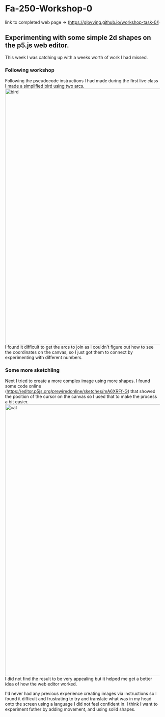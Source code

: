 # Fa-250-Workshop-0
link to completed web page -> (https://glovving.github.io/workshop-task-0/)
## Experimenting with some simple 2d shapes on the p5.js web editor.
This week I was catching up with a weeks worth of work I had missed.

### Following workshop 
Following the pseudocode instructions I had made during the first live class I made a simplified bird using two arcs.
<img width="831" alt="bird" src="https://github.com/user-attachments/assets/0bd63764-5378-41ff-a30e-d6f717e84b75" />
I found it difficult to get the arcs to join as I couldn't figure out how to see the coordinates on the canvas, so I just got them to connect by experimenting with different numbers.

### Some more sketchiing
Next I tried to create a more complex image using more shapes.
I found some code online (https://editor.p5js.org/prewiredonline/sketches/mA6XRFf-G) that showed the position of the cursor on the canvas so I used that to make the process a bit easier.
<img width="883" alt="cat" src="https://github.com/user-attachments/assets/fa2b35c0-3680-4823-8fa2-1a7eb178b08d" />
I did not find the result to be very appealing but it helped me get a better idea of how the web editor worked.

I'd never had any previous experience creating images via instructions so I found it difficult and frustrating to try and translate what was in my head onto the screen using a language I did not feel confident in. 
I think I want to experiment futher by adding movement, and using solid shapes.




